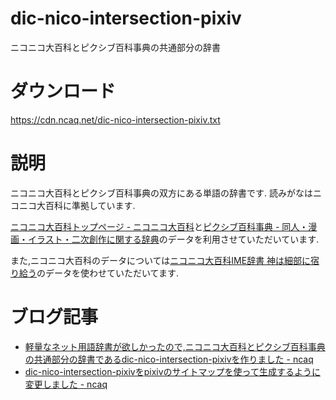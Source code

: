 # dic-nico-intersection-pixiv

ニコニコ大百科とピクシブ百科事典の共通部分の辞書

# ダウンロード

<https://cdn.ncaq.net/dic-nico-intersection-pixiv.txt>

# 説明

ニコニコ大百科とピクシブ百科事典の双方にある単語の辞書です.
読みがなはニコニコ大百科に準拠しています.

[ニコニコ大百科トップページ - ニコニコ大百科](http://dic.nicovideo.jp/)と[ピクシブ百科事典 - 同人・漫画・イラスト・二次創作に関する辞典](https://dic.pixiv.net/)のデータを利用させていただいています.

また,ニコニコ大百科のデータについては[ニコニコ大百科IME辞書 神は細部に宿り給う](http://tkido.com/blog/1019.html)のデータを使わせていただいてます.

# ブログ記事

* [軽量なネット用語辞書が欲しかったので,ニコニコ大百科とピクシブ百科事典の共通部分の辞書であるdic-nico-intersection-pixivを作りました - ncaq](https://www.ncaq.net/2017/03/10/)
* [dic-nico-intersection-pixivをpixivのサイトマップを使って生成するように変更しました - ncaq](https://www.ncaq.net/2017/08/23/)

